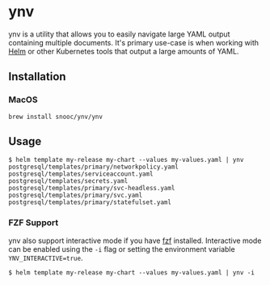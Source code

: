 # ynv

ynv is a utility that allows you to easily navigate large YAML output containing multiple documents. It's primary use-case
is when working with [Helm](https://helm.sh/) or other Kubernetes tools that output a large amounts of YAML.

## Installation

### MacOS

```shell
brew install snooc/ynv/ynv
```

## Usage

```
$ helm template my-release my-chart --values my-values.yaml | ynv
postgresql/templates/primary/networkpolicy.yaml
postgresql/templates/serviceaccount.yaml
postgresql/templates/secrets.yaml
postgresql/templates/primary/svc-headless.yaml
postgresql/templates/primary/svc.yaml
postgresql/templates/primary/statefulset.yaml
```

### FZF Support

ynv also support interactive mode if you have [fzf](https://github.com/junegunn/fzf) installed. Interactive mode can be enabled using the `-i` flag or setting the environment variable `YNV_INTERACTIVE=true`.

```
$ helm template my-release my-chart --values my-values.yaml | ynv -i
```

